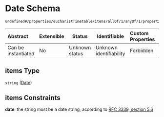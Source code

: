 # Date Schema

```txt
undefined#/properties/eucharistTimetable/items/allOf/1/anyOf/1/properties/dates/items
```




| Abstract            | Extensible | Status         | Identifiable            | Custom Properties | Additional Properties | Access Restrictions | Defined In                                                                 |
| :------------------ | ---------- | -------------- | ----------------------- | :---------------- | --------------------- | ------------------- | -------------------------------------------------------------------------- |
| Can be instantiated | No         | Unknown status | Unknown identifiability | Forbidden         | Allowed               | none                | [channel.schema.json\*](../out/channel.schema.json "open original schema") |

## items Type

`string` ([Date](channel-properties-eucharisttimetable-timetable-entry-allof-timetable-entry-date-descriptor-anyof-exact-date-descriptor-properties-dates-date.md))

## items Constraints

**date**: the string must be a date string, according to [RFC 3339, section 5.6](https://tools.ietf.org/html/rfc3339 "check the specification")
